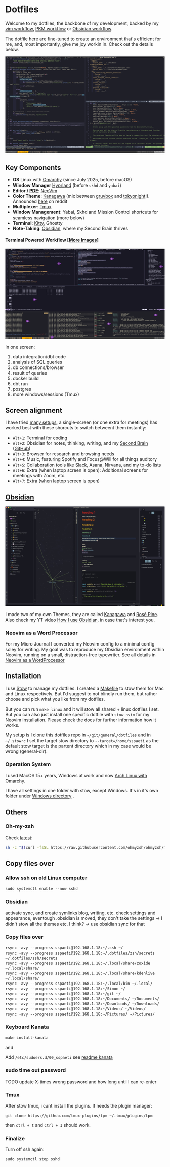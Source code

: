 
# Dotfiles

Welcome to my dotfiles, the backbone of my development, backed by my [vim workflow](https://www.ssp.sh/blog/my-vimverse/), [PKM workflow](https://www.ssp.sh/blog/pkm-workflow-for-a-deeper-life/) or [Obsidian workflow](https://www.ssp.sh/blog/obsidian-note-taking-workflow/).

The dotfile here are fine-tuned to create an environment that's efficient for me, and, most importantly, give me joy workin in. Check out the details below.

![Neovim, Tmux, and Kitty](_images/nvim_tmux_220701.png)


## Key Components
- **OS** Linux with [Omarchy](https://omarchy.org) (since July 2025, before macOS)
- **Window Manager** [Hyprland](https://hypr.land/) (before `skhd` and `yabai`)
- **Editor / [PDE](https://youtu.be/QMVIJhC9Veg)**: [NeoVim](https://neovim.io/)
- **Color Theme**: [Kanagawa](https://github.com/rebelot/kanagawa.nvim) (mix between [gruvbox](https://github.com/morhetz/gruvbox) and [tokyonight](https://github.com/folke/tokyonight.nvim)!). Announced [here](https://www.reddit.com/r/neovim/comments/rm92q6/kanagawanvim_if_gruvbox_and_tokyonight_had_a_baby/) on reddit
- **Multiplexer**: [Tmux](https://github.com/tmux/tmux/wiki)
- **Window Management**: Yabai, Skhd and Mission Control shortcuts for seamless navigation (more below)
- **Terminal**: [Kitty](https://github.com/kovidgoyal/kitty), Ghostty
- **Note-Taking**: [Obsidian](https://ssp.sh/brain/obsidian), where my Second Brain thrives

#### Terminal Powered Workflow [[More Images](https://www.ssp.sh/brain/neovim/#my-setup-images)]
![power of terminal bases workflow](_images/neovim-and-terminal-power.png)

In one screen:
1. data integration/dbt code
2. analysis of SQL queries
3. db connections/browser
4. result of queries
5. docker build
6. dbt run
7. postgres
8. more windows/sessions (Tmux)



## Screen alignment

I have tried [many setups](https://www.ssp.sh/brain/computer-desk-setup-todays-office/), a single-screen (or one extra for meetings) has worked best with these shorcuts to switch betweent them instantly:

- `Alt+1`: Terminal for coding
- `Alt+2`: Obsidian for notes, thinking, writing, and my [Second Brain](https://www.ssp.sh/brain/) ([GitHub](https://github.com/sspaeti/second-brain-public))
- `Alt+3`: Browser for research and browsing needs
- `Alt+4`: Music, featuring Spotify and Focus@Will for all things auditory
- `Alt+5`: Collaboration tools like Slack, Asana, Nirvana, and my to-do lists
- `Alt+6`: Extra (when laptop screen is open): Additional screens for meetings with Zoom, etc.
- `Alt+7`: Extra (when laptop screen is open)

## [Obsidian](https://www.ssp.sh/brain/obsidian) 

![](_images/obsidian.jpeg)

I made two of my own Themes, they are called [Kanagawa](https://github.com/sspaeti/obsidian_kanagawa) and [Rosé Pine](https://github.com/sspaeti/obsidian_rose_pine).
Also check my YT video [How I use Obsidian](https://youtu.be/myHKHM2mIis), in case that's interest you.



### Neovim as a Word Processor

For my Micro Journal I converted my Neovim config to a minimal config soley for writing. My goal was to reproduce my Obsidian environment within Neovim, running on a small, distraction-free typewriter.
See all details in [Neovim as a WordProcessor](./nvim-wp/)

## Installation

I use [Stow](https://www.gnu.org/software/stow/) to manage my dotfiles. I created a [Makefile](Makefile) to stow them for Mac and Linux respectively. But I'd suggest to not blindly run them, but rather choose and pick what you like from my dotfiles.

But you can run `make linux` and it will stow all shared + linux dotfiles I set. But you can also just install one specific dotfile with `stow nvim` for my Neovim installation. Please check the docs for further information how it works.

My setup is I clone this dotfiles repo in `~/git/general/dotfiles` and in `~/.stowrc` I set the target stow directory to `--target=/home/sspaeti` as the default stow target is the partent directory which in my case would be wrong (general-dir).

### Operation System
I used MacOS 15+ years, Windows at work and now [Arch Linux with Omarchy](https://www.ssp.sh/blog/macbook-to-arch-linux-omarchy/). 

I have all settings in one folder with stow, except Windows. It's in it's own folder under [Windows directory](windows) .

## Others

### Oh-my-zsh

Check [latest](https://ohmyz.sh/#install):
```sh
sh -c "$(curl -fsSL https://raw.githubusercontent.com/ohmyzsh/ohmyzsh/master/tools/install.sh)"
```

## Copy files over

### Allow ssh on old Linux computer

```
sudo systemctl enable --now sshd
```

### Obsidian
activate sync, and create symlinks blog, writing, etc.
check settings and appearance, eventough .obsidian is moved, they don't take the settings
-> I didn't stow all the themes etc. I think? -> use obsidian sync for that

### Copy files over

```
rsync -avy --progress sspaeti@192.168.1.18:~/.ssh ~/
rsync -avy --progress sspaeti@192.168.1.18:~/.dotfiles/zsh/secrets ~/.dotfiles/zsh/secrets
rsync -avy --progress sspaeti@192.168.1.18:~/.local/share/zoxide ~/.local/share/
rsync -avy --progress sspaeti@192.168.1.18:~/.local/share/kdenlive ~/.local/share/
rsync -avy --progress sspaeti@192.168.1.18:~/.local/bin ~/.local/
rsync -avy --progress sspaeti@192.168.1.18:~/Simon ~/
rsync -avy --progress sspaeti@192.168.1.18:~/git ~/
rsync -avy --progress sspaeti@192.168.1.18:~/Documents/ ~/Documents/
rsync -avy --progress sspaeti@192.168.1.18:~/Downloads/ ~/Downloads/
rsync -avy --progress sspaeti@192.168.1.18:~/Videos/ ~/Videos/
rsync -avy --progress sspaeti@192.168.1.18:~/Pictures/ ~/Pictures/
```

### Keyboard Kanata

```
make install-kanata
```
and 

Add `/etc/sudoers.d/00_sspaeti` see [readme kanata](kanta/.config/kanata/readme.md)

### sudo time out password
TODO update X-times wrong password and how long until I can re-enter

### Tmux

After stow tmux, i cant install the plugins. It needs the plugin manager:
```
git clone https://github.com/tmux-plugins/tpm ~/.tmux/plugins/tpm
```
then `ctrl + t` and `ctrl + I` should work.
### Finalize

Turn off ssh again:

```
sudo systemctl stop sshd
```
